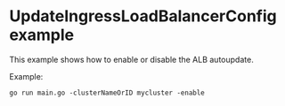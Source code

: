 # UpdateIngressLoadBalancerConfig example

This example shows how to enable or disable the ALB autoupdate.

Example: 

```
go run main.go -clusterNameOrID mycluster -enable
```